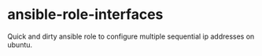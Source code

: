 # ansible-role-interfaces
Quick and dirty ansible role to configure multiple sequential ip addresses on ubuntu.
